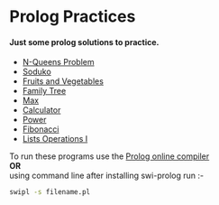 # Prolog Practices

#### Just some prolog solutions to practice.

- [N-Queens Problem](/N-Queens.pl)
- [Soduko](/Soduko.pl)
- [Fruits and Vegetables](/fruits-and-vegetables.pro)
- [Family Tree](/family-tree.pro)
- [Max](/max.pro)
- [Calculator](/calculator.pro)
- [Power](/power.pro)
- [Fibonacci](/fibonacci.pro)
- [Lists Operations I](/Lists-Operations-I)


To run these programs  use the [Prolog online compiler](https://swish.swi-prolog.org/example/kb.pl) 
</br> **OR**</br>
using command line after installing swi-prolog run :-
```bash
swipl -s filename.pl
```


